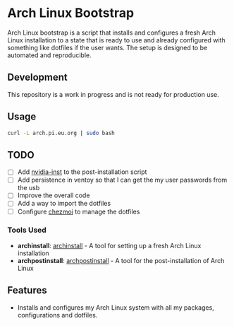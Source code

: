 # Arch Linux Bootstrap

Arch Linux bootstrap is a script that installs and configures a fresh Arch Linux 
installation to a state that is ready to use and already configured with 
something like dotfiles if the user wants.
The setup is designed to be automated and reproducible.

## Development

This repository is a work in progress and is not ready for production use.

## Usage

```bash
curl -L arch.pi.eu.org | sudo bash
```

## TODO

- [ ] Add [nvidia-inst](https://small.bloat.cat/@pranav072bex/comprehensive-guide-to-installing-and-managing-nvidia-driver-on-arch-linux-ubuntu-93eb0e11ce50) to the post-installation script
- [ ] Add persistence in ventoy so that I can get the my user passwords from the usb
- [ ] Improve the overall code
- [ ] Add a way to import the dotfiles
- [ ] Configure [chezmoi](https://www.chezmoi.io/) to manage the dotfiles

### Tools Used
- **archinstall**: [archinstall](https://wiki.archlinux.org/title/Archinstall) - A tool for setting up a fresh Arch Linux installation
- **archpostinstall**: [archpostinstall](https://github.com/ang3lo-azevedo/archpostinstall) - A tool for the post-installation of Arch Linux

## Features

- Installs and configures my Arch Linux system with all my packages, configurations and dotfiles.
